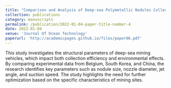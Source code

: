 ```yaml
---
title: "Comparison and Analysis of Deep-sea Polymetallic Nodules Collection Methods and Structural Parameters"
collection: publications
category: manuscripts
permalink: /publication/2022-01-04-paper-title-number-4
date: 2022-01-04
venue: 'Journal Of Ocean Technology'
paperurl: 'http://academicpages.github.io/files/paper06.pdf'
---
```

This study investigates the structural parameters of deep-sea mining vehicles, which impact both collection efficiency and environmental effects. By comparing experimental data from Belgium, South Korea, and China, the research identifies key parameters such as nodule size, nozzle diameter, jet angle, and suction speed. The study highlights the need for further optimization based on the specific characteristics of mining sites.
